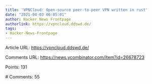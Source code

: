 ```yaml
---
title: 'VPNCloud: Open-source peer-to-peer VPN written in rust'
date: "2021-04-03 06:05:01"
author: Hacker News Frontpage
authorlink: https://vpncloud.ddswd.de/
tags:
- Hacker-News-Frontpage
---
```


<p>Article URL: <a href="https://vpncloud.ddswd.de/">https://vpncloud.ddswd.de/</a></p>
<p>Comments URL: <a href="https://news.ycombinator.com/item?id=26678723">https://news.ycombinator.com/item?id=26678723</a></p>
<p>Points: 131</p>
<p># Comments: 55</p>
